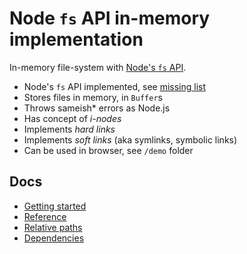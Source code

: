 # Node `fs` API in-memory implementation

In-memory file-system with [Node's `fs` API](https://nodejs.org/api/fs.html).

- Node's `fs` API implemented, see [missing list](https://github.com/streamich/memfs/issues/735)
- Stores files in memory, in `Buffer`s
- Throws sameish\* errors as Node.js
- Has concept of _i-nodes_
- Implements _hard links_
- Implements _soft links_ (aka symlinks, symbolic links)
- Can be used in browser, see `/demo` folder

## Docs

- [Getting started](./usage.md)
- [Reference](./reference.md)
- [Relative paths](./relative-paths.md)
- [Dependencies](./dependencies.md)

[npm-url]: https://www.npmjs.com/package/memfs
[npm-badge]: https://img.shields.io/npm/v/memfs.svg
[travis-url]: https://travis-ci.org/streamich/memfs
[travis-badge]: https://travis-ci.org/streamich/memfs.svg?branch=master
[memfs]: https://github.com/streamich/memfs
[unionfs]: https://github.com/streamich/unionfs
[linkfs]: https://github.com/streamich/linkfs
[spyfs]: https://github.com/streamich/spyfs
[fs-monkey]: https://github.com/streamich/fs-monkey

